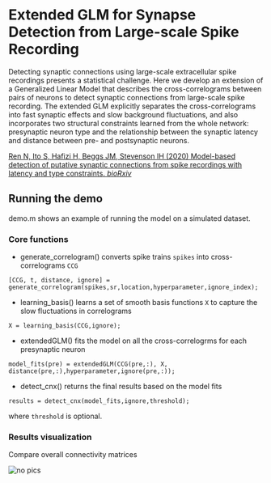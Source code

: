 # Extended GLM for Synapse Detection from Large-scale Spike Recording
 
Detecting synaptic connections using large-scale extracellular spike recordings presents a statistical challenge. Here we develop an extension of a Generalized Linear Model that describes the cross-correlograms between pairs of neurons to detect synaptic connections from large-scale spike recording. The extended GLM explicitly separates the cross-correlograms into fast synaptic effects and slow background fluctuations, and also incorporates two structural constraints learned from the whole network: presynaptic neuron type and the relationship between the synaptic latency and distance between pre- and postsynaptic neurons. 

[Ren N, Ito S, Hafizi H, Beggs JM, Stevenson IH (2020) Model-based detection of putative synaptic connections from spike recordings with latency and type constraints. *bioRxiv*](https://www.biorxiv.org/content/10.1101/2020.02.12.944496v1)

## Running the demo

demo.m shows an example of running the model on a simulated dataset.

### Core functions
* generate_correlogram() converts spike trains `spikes` into cross-correlograms `CCG`
```
[CCG, t, distance, ignore] = generate_correlogram(spikes,sr,location,hyperparameter,ignore_index); 
```
* learning_basis() learns a set of smooth basis functions `X` to capture the slow fluctuations in correlograms
```
X = learning_basis(CCG,ignore); 
```
* extendedGLM() fits the model on all the cross-correlogrms for each presynaptic neuron
```
model_fits(pre) = extendedGLM(CCG(pre,:), X, distance(pre,:),hyperparameter,ignore(pre,:));  
```
* detect_cnx() returns the final results based on the model fits
```
results = detect_cnx(model_fits,ignore,threshold);
```
where `threshold` is optional. 

### Results visualization

Compare overall connectivity matrices

![no pics](URL "connectivity matrices")

